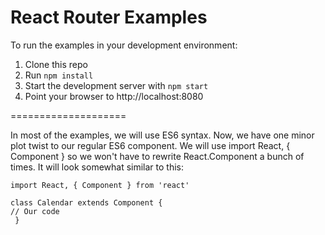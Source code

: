 React Router Examples
=====================

To run the examples in your development environment:

1. Clone this repo
2. Run `npm install`
3. Start the development server with `npm start`
4. Point your browser to http://localhost:8080

====================

In most of the examples, we will use ES6 syntax. Now, we have one minor plot twist to our regular ES6 component. We will use import React, { Component } so we won't have to rewrite React.Component a bunch of times. It will look somewhat similar to this: 

    import React, { Component } from 'react'
    
    class Calendar extends Component {
    // Our code
     }
